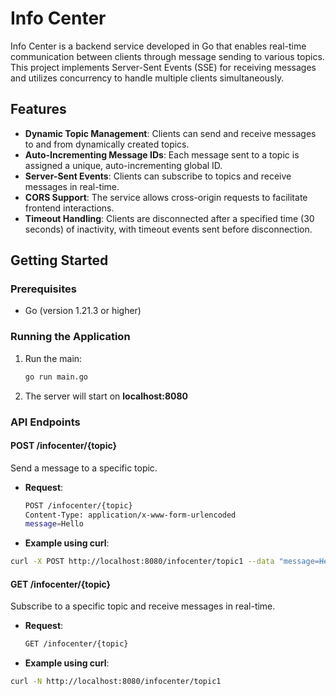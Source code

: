 # Info Center

Info Center is a backend service developed in Go that enables real-time communication between clients through message sending to various topics. This project implements Server-Sent Events (SSE) for receiving messages and utilizes concurrency to handle multiple clients simultaneously.

## Features

- **Dynamic Topic Management**: Clients can send and receive messages to and from dynamically created topics.
- **Auto-Incrementing Message IDs**: Each message sent to a topic is assigned a unique, auto-incrementing global ID.
- **Server-Sent Events**: Clients can subscribe to topics and receive messages in real-time.
- **CORS Support**: The service allows cross-origin requests to facilitate frontend interactions.
- **Timeout Handling**: Clients are disconnected after a specified time (30 seconds) of inactivity, with timeout events sent before disconnection.

## Getting Started

### Prerequisites

- Go (version 1.21.3 or higher)

### Running the Application

1. Run the main:
   ```bash
   go run main.go
   
2. The server will start on **localhost:8080**

### API Endpoints

#### POST /infocenter/{topic}
Send a message to a specific topic.

- **Request**:
  ```bash
  POST /infocenter/{topic}
  Content-Type: application/x-www-form-urlencoded
  message=Hello

- **Example using curl**:
```bash
curl -X POST http://localhost:8080/infocenter/topic1 --data "message=Hello"
```

#### GET /infocenter/{topic}
Subscribe to a specific topic and receive messages in real-time.

- **Request**:
  ```bash
  GET /infocenter/{topic}

- **Example using curl**:
```bash
curl -N http://localhost:8080/infocenter/topic1
```

